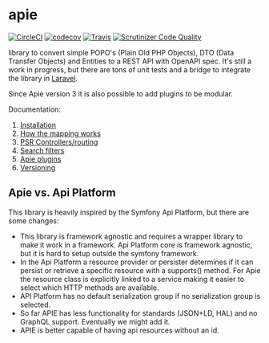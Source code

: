 # apie
[![CircleCI](https://circleci.com/gh/pjordaan/apie.svg?style=svg)](https://circleci.com/gh/pjordaan/apie)
[![codecov](https://codecov.io/gh/pjordaan/apie/branch/master/graph/badge.svg)](https://codecov.io/gh/pjordaan/apie/)
[![Travis](https://api.travis-ci.org/pjordaan/apie.svg?branch=master)](https://travis-ci.org/pjordaan/apie)
[![Scrutinizer Code Quality](https://scrutinizer-ci.com/g/pjordaan/apie/badges/quality-score.png?b=master)](https://scrutinizer-ci.com/g/pjordaan/apie/?branch=master)

library to convert simple POPO's (Plain Old PHP Objects), DTO (Data Transfer Objects) and Entities to a REST API with OpenAPI spec. It's still a work in progress,
but there are tons of unit tests and a bridge to integrate the library in [Laravel](https://github.com/pjordaan/laravel-apie).

Since Apie version 3 it is also possible to add plugins to be modular.

Documentation:
1. [Installation](/docs/01-installation.md)
2. [How the mapping works](/docs/02-explaining-restful-objects.md)
3. [PSR Controllers/routing](/docs/03-controllers.md)
4. [Search filters](/docs/04-search-filters.md)
5. [Apie plugins](/docs/05-plugins.md)
6. [Versioning](/docs/06-versioning.md)

## Apie vs. Api Platform
This library is heavily inspired by the Symfony Api Platform, but there are some changes:
- This library is framework agnostic and requires a wrapper library to make it work in a framework. Api Platform core is framework agnostic, but it is hard to setup outside the symfony framework.
- In the Api Platform a resource provider or persister determines if it can persist or retrieve a specific resource with a supports() method. For Apie the resource class is explicitly linked to a service making it easier to select which HTTP methods are available.
- API Platform has no default serialization group if no serialization group is selected.
- So far APIE has less functionality for standards (JSON+LD, HAL) and no GraphQL support. Eventually we might add it.
- APIE is better capable of having api resources without an id.
